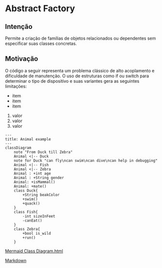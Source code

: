 # Abstract Factory

## Intenção

Permite a criação de famílias de objetos relacionados ou dependentes sem especificar suas classes concretas.

## Motivação
O código a seguir representa um problema clássico de alto acoplamento e dificuldade de manutenção. O uso de estruturas como if ou switch para determinar o tipo de dispositivo e suas variantes gera as seguintes limitações:



- item
- item
- item


1. valor
2. valor
3. valor

```mermaid
---
title: Animal example
---
classDiagram
    note "From Duck till Zebra"
    Animal <|-- Duck
    note for Duck "can fly\ncan swim\ncan dive\ncan help in debugging"
    Animal <|-- Fish
    Animal <|-- Zebra
    Animal : +int age
    Animal : +String gender
    Animal: +isMammal()
    Animal: +mate()
    class Duck{
        +String beakColor
        +swim()
        +quack()
    }
    class Fish{
        -int sizeInFeet
        -canEat()
    }
    class Zebra{
        +bool is_wild
        +run()
    }

```

[Mermaid Class Diagram.html](https://mermaid.js.org/syntax/classDiagram.html)

[Markdown](https://docs.github.com/pt/get-started/writing-on-github/getting-started-with-writing-and-formatting-on-github/basic-writing-and-formatting-syntax)
